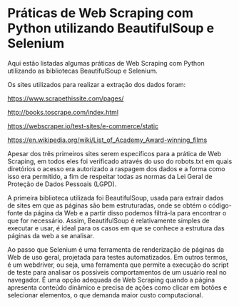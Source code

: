 # Práticas de Web Scraping com Python utilizando BeautifulSoup e Selenium

Aqui estão listadas algumas práticas de Web Scraping com Python utilizando as bibliotecas BeautifulSoup e Selenium.

Os sites utilizados para realizar a extração dos dados foram: 

https://www.scrapethissite.com/pages/

http://books.toscrape.com/index.html

https://webscraper.io/test-sites/e-commerce/static

https://en.wikipedia.org/wiki/List_of_Academy_Award-winning_films

Apesar dos três primeiros sites serem específicos para a prática de Web Scraping, em todos eles foi verificado através do uso do robots.txt em quais diretórios o acesso era autorizado a raspagem dos dados e a forma como isso era permitido, a fim de respeitar todas as normas da Lei Geral de Proteção de Dados Pessoais (LGPD).

A primeira biblioteca utilizada foi BeautifulSoup, usada para extrair dados de sites em que as páginas são bem estruturadas, onde se obtém o código-fonte da página da Web e a partir disso podemos filtrá-la para encontrar o que for necessário. Assim, BeautifulSoup é relativamente simples de executar e usar, é ideal para os casos em que se conhece a estrutura das páginas da web a se analisar.

Ao passo que Selenium é uma ferramenta de renderização de páginas da Web de uso geral, projetada para testes automatizados. Em outros termos, é um webdriver, ou seja, uma ferramenta  que permite a execução do script de teste para analisar os possíveis comportamentos de um usuário real no navegador. É uma opção adequada de Web Scraping quando a página apresenta conteúdo dinâmico e precisa de ações como clicar em botões e selecionar elementos, o que demanda maior custo computacional.

